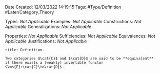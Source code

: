 <div class="topSpace"></div>

Date Created: 12/03/2022 14:19:15
Tags: #Type/Definition #Later/Category_Theory

Types: _Not Applicable_
Examples: _Not Applicable_
Constructions: _Not Applicable_
Generalizations: _Not Applicable_

Properties: _Not Applicable_
Sufficiencies: _Not Applicable_
Equivalences: _Not Applicable_
Justifications: _Not Applicable_

``` ad-Definition
title: Definition.

Two categories $\cat{C}$ and $\cat{D}$ are said to be **equivalent** if there exists a (weakly) invertible functor $\ms{F}:\cat{C}\to\cat{D}$.

```
